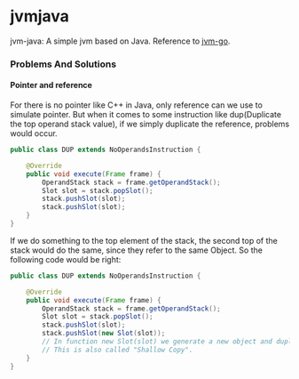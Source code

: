 # jvmjava
jvm-java: A simple jvm based on Java.
Reference to [jvm-go](https://github.com/zxh0/jvmgo-book ).

### Problems And Solutions
#### Pointer and reference
For there is no pointer like C++ in Java, only reference can we use to simulate pointer. But when it comes to some instruction like dup(Duplicate the top operand stack value), if we simply duplicate the reference, problems would occur.
```java
public class DUP extends NoOperandsInstruction {

    @Override
    public void execute(Frame frame) {
        OperandStack stack = frame.getOperandStack();
        Slot slot = stack.popSlot();
        stack.pushSlot(slot);
        stack.pushSlot(slot);
    }
}
```
If we do something to the top element of the stack, the second top of the stack would do the same, since they refer to the same Object.
So the following code would be right:
```java
public class DUP extends NoOperandsInstruction {

    @Override
    public void execute(Frame frame) {
        OperandStack stack = frame.getOperandStack();
        Slot slot = stack.popSlot();
        stack.pushSlot(slot);
        stack.pushSlot(new Slot(slot));  
        // In function new Slot(slot) we generate a new object and duplicate all member from old object to the new one. 
        // This is also called "Shallow Copy".
    }
}
```